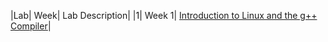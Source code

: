 |Lab| Week| Lab Description|
|1| Week 1| [Introduction to Linux and the g++ Compiler](https://github.com/CSUChico-CSCI211/CSCI211-Course-Materials/blob/master/Labs/Lab1.md)|
